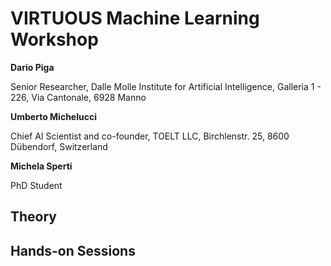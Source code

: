 # VIRTUOUS Machine Learning Workshop

**Dario Piga**

Senior Researcher, Dalle Molle Institute for Artificial Intelligence, Galleria 1 - 226, Via Cantonale, 6928 Manno

**Umberto Michelucci**

Chief AI Scientist and co-founder, TOELT LLC, Birchlenstr. 25, 8600 Dübendorf, Switzerland

**Michela Sperti**

PhD Student

## Theory

## Hands-on Sessions
